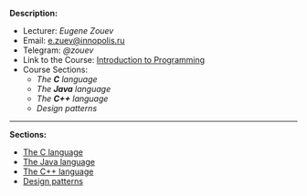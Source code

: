**Description:**
- Lecturer: *Eugene Zouev*
- Email: e.zuev@innopolis.ru
- Telegram: *@zouev*
- Link to the Course: [Introduction to Programming](https://moodle.innopolis.university/course/view.php?id=2938)
- Course Sections:
	- *The **C** language*
	- *The **Java** language*
	- *The **C++** language*
	- *Design patterns*  
---
**Sections:**
- [The C language](The%20C%20language.md)
- [The Java language](The%20Java%20language.md)
- [The C++ language](The%20C++%20language.md)
- [Design patterns](Design%20patterns.md)

